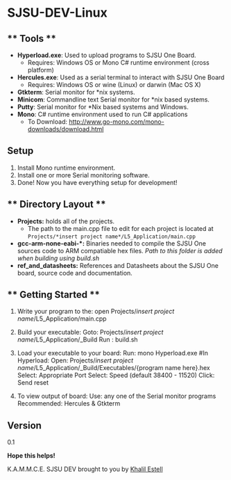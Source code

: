 SJSU-DEV-Linux
==============

** Tools **
-----------
 - **Hyperload.exe**: Used to upload programs to SJSU One Board.
	* Requires: Windows OS or Mono C# runtime environment (cross platform)
 - **Hercules.exe**: Used as a serial terminal to interact with SJSU One Board
    * Requires: Windows OS or wine (Linux) or darwin (Mac OS X)
 - **Gtkterm**: Serial monitor for *nix systems.
 - **Minicom**: Commandline text Serial monitor for *nix based systems.
 - **Putty**: Serial monitor for *Nix based systems and Windows.
 - **Mono**: C# runtime environment used to run C# applications
    * To Download: http://www.go-mono.com/mono-downloads/download.html

Setup
------------
 1. Install Mono runtime environment.
 2. Install one or more Serial monitoring software. 
 3. Done! Now you have everything setup for development!

** Directory Layout **
----------------------
 - **Projects:** holds all of the projects. 
    - The path to the main.cpp file to edit for each project is located at `Projects/*insert project name*/L5_Application/main.cpp`
 - **gcc-arm-none-eabi-*:** Binaries needed to compile the SJSU One sources code to ARM compatiable hex files. *Path to this folder is added when building using build.sh*
 - **ref_and_datasheets:** References and Datasheets about the SJSU One board, source code and documentation.

** Getting Started **
----------------------
 1. Write your program to the: 
        open Projects/*insert project name*/L5_Application/main.cpp

 2. Build your executable:
		Goto: Projects/*insert project name*/L5_Application/_Build
		Run : build.sh
 3. Load your executable to your board:
		Run: mono Hyperload.exe
        #In Hyperload:
		Open: Projects/*insert project name*/L5_Application/_Build/Executables/{program name here}.hex
		Select:	Appropriate Port
		Select:	Speed (default 38400 - 11520)
		Click:	Send reset
 4. To view output of board:
        Use: any one of the Serial monitor programs
        Recommended: Hercules & Gtkterm

Version
-------
0.1

**Hope this helps!**

K.A.M.M.C.E. SJSU DEV brought to you by
[Khalil Estell](http://kammce.io)
    
